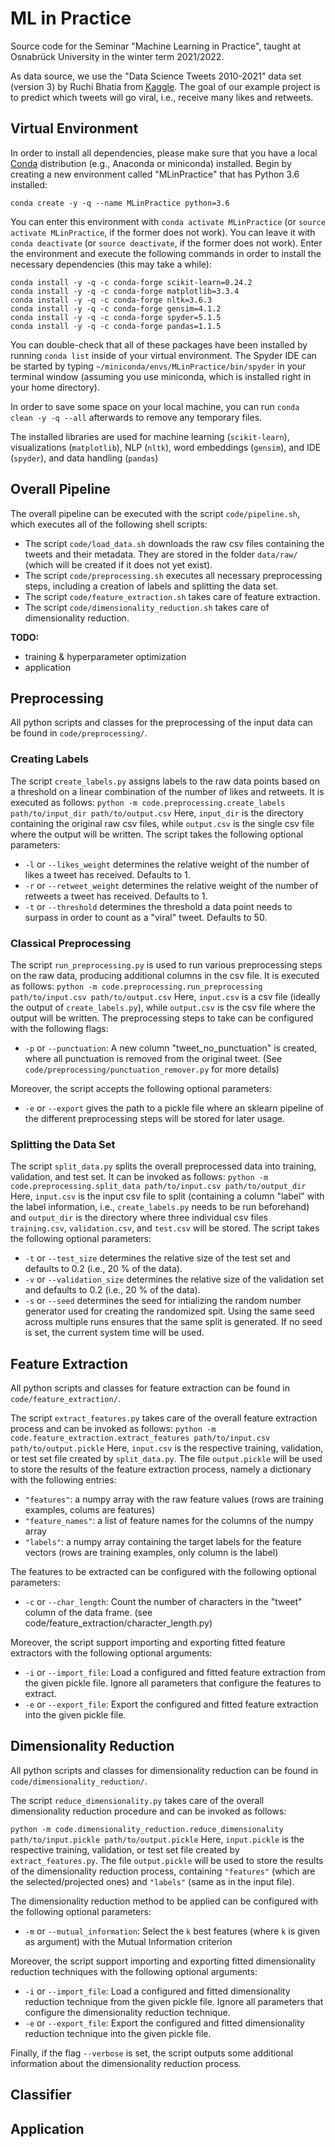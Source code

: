 # ML in Practice
Source code for the Seminar "Machine Learning in Practice", taught at Osnabrück University in the winter term 2021/2022.

As data source, we use the "Data Science Tweets 2010-2021" data set (version 3) by Ruchi Bhatia from [Kaggle](https://www.kaggle.com/ruchi798/data-science-tweets). The goal of our example project is to predict which tweets will go viral, i.e., receive many likes and retweets.

## Virtual Environment

In order to install all dependencies, please make sure that you have a local [Conda](https://docs.conda.io/en/latest/) distribution (e.g., Anaconda or miniconda) installed. Begin by creating a new environment called "MLinPractice" that has Python 3.6 installed:

```conda create -y -q --name MLinPractice python=3.6```

You can enter this environment with `conda activate MLinPractice` (or `source activate MLinPractice`, if the former does not work). You can leave it with `conda deactivate` (or `source deactivate`, if the former does not work). Enter the environment and execute the following commands in order to install the necessary dependencies (this may take a while):

```
conda install -y -q -c conda-forge scikit-learn=0.24.2
conda install -y -q -c conda-forge matplotlib=3.3.4
conda install -y -q -c conda-forge nltk=3.6.3
conda install -y -q -c conda-forge gensim=4.1.2
conda install -y -q -c conda-forge spyder=5.1.5
conda install -y -q -c conda-forge pandas=1.1.5
```

You can double-check that all of these packages have been installed by running `conda list` inside of your virtual environment. The Spyder IDE can be started by typing `~/miniconda/envs/MLinPractice/bin/spyder` in your terminal window (assuming you use miniconda, which is installed right in your home directory).

In order to save some space on your local machine, you can run `conda clean -y -q --all` afterwards to remove any temporary files.

The installed libraries are used for machine learning (`scikit-learn`), visualizations (`matplotlib`), NLP (`nltk`), word embeddings (`gensim`), and IDE (`spyder`), and data handling (`pandas`)

## Overall Pipeline

The overall pipeline can be executed with the script `code/pipeline.sh`, which executes all of the following shell scripts:
- The script `code/load_data.sh` downloads the raw csv files containing the tweets and their metadata. They are stored in the folder `data/raw/` (which will be created if it does not yet exist).
- The script `code/preprocessing.sh` executes all necessary preprocessing steps, including a creation of labels and splitting the data set.
- The script `code/feature_extraction.sh` takes care of feature extraction.
- The script `code/dimensionality_reduction.sh` takes care of dimensionality reduction.

**TODO:**
- training & hyperparameter optimization
- application

## Preprocessing

All python scripts and classes for the preprocessing of the input data can be found in `code/preprocessing/`.

### Creating Labels

The script `create_labels.py` assigns labels to the raw data points based on a threshold on a linear combination of the number of likes and retweets. It is executed as follows:
```python -m code.preprocessing.create_labels path/to/input_dir path/to/output.csv```
Here, `input_dir` is the directory containing the original raw csv files, while `output.csv` is the single csv file where the output will be written.
The script takes the following optional parameters:
- `-l` or `--likes_weight` determines the relative weight of the number of likes a tweet has received. Defaults to 1.
- `-r` or `--retweet_weight` determines the relative weight of the number of retweets a tweet has received. Defaults to 1.
- `-t` or `--threshold` determines the threshold a data point needs to surpass in order to count as a "viral" tweet. Defaults to 50.

### Classical Preprocessing

The script `run_preprocessing.py` is used to run various preprocessing steps on the raw data, producing additional columns in the csv file. It is executed as follows:
```python -m code.preprocessing.run_preprocessing path/to/input.csv path/to/output.csv```
Here, `input.csv` is a csv file (ideally the output of `create_labels.py`), while `output.csv` is the csv file where the output will be written.
The preprocessing steps to take can be configured with the following flags:
- `-p` or `--punctuation`: A new column "tweet_no_punctuation" is created, where all punctuation is removed from the original tweet. (See `code/preprocessing/punctuation_remover.py` for more details)

Moreover, the script accepts the following optional parameters:
- `-e` or `--export` gives the path to a pickle file where an sklearn pipeline of the different preprocessing steps will be stored for later usage.

### Splitting the Data Set

The script `split_data.py` splits the overall preprocessed data into training, validation, and test set. It can be invoked as follows:
```python -m code.preprocessing.split_data path/to/input.csv path/to/output_dir```
Here, `input.csv` is the input csv file to split (containing a column "label" with the label information, i.e., `create_labels.py` needs to be run beforehand) and `output_dir` is the directory where three individual csv files `training.csv`, `validation.csv`, and `test.csv` will be stored.
The script takes the following optional parameters:
- `-t` or `--test_size` determines the relative size of the test set and defaults to 0.2 (i.e., 20 % of the data).
- `-v` or `--validation_size` determines the relative size of the validation set and defaults to 0.2 (i.e., 20 % of the data).
- `-s` or `--seed` determines the seed for intializing the random number generator used for creating the randomized spit. Using the same seed across multiple runs ensures that the same split is generated. If no seed is set, the current system time will be used.


## Feature Extraction

All python scripts and classes for feature extraction can be found in `code/feature_extraction/`.

The script `extract_features.py` takes care of the overall feature extraction process and can be invoked as follows:
```python -m code.feature_extraction.extract_features path/to/input.csv path/to/output.pickle```
Here, `input.csv` is the respective training, validation, or test set file created by `split_data.py`. The file `output.pickle` will be used to store the results of the feature extraction process, namely a dictionary with the following entries:
- `"features"`: a numpy array with the raw feature values (rows are training examples, colums are features)
- `"feature_names"`: a list of feature names for the columns of the numpy array
- `"labels"`: a numpy array containing the target labels for the feature vectors (rows are training examples, only column is the label)

The features to be extracted can be configured with the following optional parameters:
- `-c` or `--char_length`: Count the number of characters in the "tweet" column of the data frame. (see code/feature_extraction/character_length.py)

Moreover, the script support importing and exporting fitted feature extractors with the following optional arguments:
- `-i` or `--import_file`: Load a configured and fitted feature extraction from the given pickle file. Ignore all parameters that configure the features to extract.
- `-e` or `--export_file`: Export the configured and fitted feature extraction into the given pickle file.

## Dimensionality Reduction

All python scripts and classes for dimensionality reduction can be found in `code/dimensionality_reduction/`.

The script `reduce_dimensionality.py` takes care of the overall dimensionality reduction procedure and can be invoked as follows:

```python -m code.dimensionality_reduction.reduce_dimensionality path/to/input.pickle path/to/output.pickle```
Here, `input.pickle` is the respective training, validation, or test set file created by `extract_features.py`. 
The file `output.pickle` will be used to store the results of the dimensionality reduction process, containing `"features"` (which are the selected/projected ones) and `"labels"` (same as in the input file).

The dimensionality reduction method to be applied can be configured with the following optional parameters:
- `-m` or `--mutual_information`: Select the `k` best features (where `k` is given as argument) with the Mutual Information criterion

Moreover, the script support importing and exporting fitted dimensionality reduction techniques with the following optional arguments:
- `-i` or `--import_file`: Load a configured and fitted dimensionality reduction technique from the given pickle file. Ignore all parameters that configure the dimensionality reduction technique.
- `-e` or `--export_file`: Export the configured and fitted dimensionality reduction technique into the given pickle file.

Finally, if the flag `--verbose` is set, the script outputs some additional information about the dimensionality reduction process.

## Classifier

## Application
